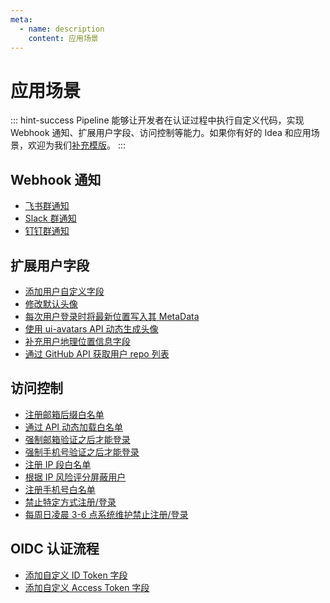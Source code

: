 ```yaml
---
meta:
  - name: description
    content: 应用场景
---
```


# 应用场景

<LastUpdated/>


::: hint-success
Pipeline 能够让开发者在认证过程中执行自定义代码，实现 Webhook 通知、扩展用户字段、访问控制等能力。如果你有好的 Idea 和应用场景，欢迎为我们[补充模版](https://github.com/authing/pipeline/blob/master/CONTRIBUTING.md)。
:::

## Webhook 通知

* [飞书群通知](https://github.com/Authing/pipeline/blob/master/src/templates/lark-notify.js)
* [Slack 群通知](https://github.com/Authing/pipeline/blob/master/src/templates/slack-notify.js)
* [钉钉群通知](https://github.com/Authing/pipeline/blob/master/src/templates/dingtalk-notify.js)

## 扩展用户字段

* [添加用户自定义字段](https://github.com/Authing/pipeline/blob/master/src/templates/persist-metadata.js)
* [修改默认头像](https://github.com/Authing/pipeline/blob/master/src/templates/change-default-avatar.js)
* [每次用户登录时将最新位置写入其 MetaData](https://github.com/Authing/pipeline/blob/master/src/templates/add-location-to-metadata.js)
* [使用 ui-avatars API 动态生成头像](https://github.com/Authing/pipeline/blob/master/src/templates/change-avatar-to-ui-avatars.js)
* [补充用户地理位置信息字段]( https://github.com/Authing/pipeline/blob/master/src/templates/fill-user-address-field.js)
* [通过 GitHub API 获取用户 repo 列表](https://github.com/Authing/pipeline/blob/master/src/templates/get-repos-from-github-api.js)

## 访问控制

* [注册邮箱后缀白名单](https://github.com/Authing/pipeline/blob/master/src/templates/email-domain-whitelist.js)
* [通过 API 动态加载白名单](https://github.com/Authing/pipeline/blob/master/src/templates/load-whitelist-on-cloud.js)
* [强制邮箱验证之后才能登录](https://github.com/Authing/pipeline/blob/master/src/templates/force-email-verified.js)
* [强制手机号验证之后才能登录](https://github.com/Authing/pipeline/blob/master/src/templates/force-phone-verifyed.js)
* [注册 IP 段白名单](https://github.com/Authing/pipeline/blob/master/src/templates/ip-range-whitelist.js)
* [根据 IP 风险评分屏蔽用户](https://github.com/Authing/pipeline/blob/master/src/templates/ip-risk-analysis.js)
* [注册手机号白名单](https://github.com/Authing/pipeline/blob/master/src/templates/phone-whitelist.js)
* [禁止特定方式注册/登录](https://github.com/Authing/pipeline/blob/master/src/templates/block-specific-connection.js)
* [每周日凌晨 3-6 点系统维护禁止注册/登录](https://github.com/Authing/pipeline/blob/master/src/templates/block-on-weekend.js)

## OIDC 认证流程

* [添加自定义 ID Token 字段](https://github.com/Authing/pipeline/blob/master/src/templates/add-custom-idtoken.js)
* [添加自定义 Access Token 字段](https://github.com/Authing/pipeline/blob/master/src/templates/add-custom-accesstoken.js)
